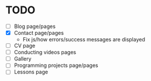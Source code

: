 # TODO

- [ ] Blog page/pages
- [x] Contact page/pages
  - Fix js/how errors/success messages are displayed
- [ ] CV page
- [ ] Conducting videos pages
- [ ] Gallery
- [ ] Programming projects page/pages
- [ ] Lessons page
